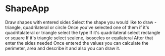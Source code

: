 # ShapeApp
Draw shapes with entered sides
Select the shape you would like to draw - triangle, quadrilateral or circle
Once you've selected one of them if it's quadritalateral or triangle select the type
If it's quadrilateral select rectangle or square
If it's triangle select scalene, isosceles or equilateral
After that enter the sides needed
Once entered the values you can calculate the perimeter, area and describe it and also you can draw it.

